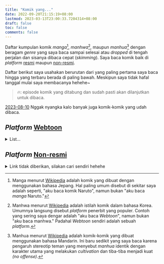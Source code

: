 ```yaml
---
title: "Komik yang..."
date: 2022-09-20T21:15:19+08:00
lastmod: 2023-03-13T23:00:33.7204314+08:00
draft: false
toc: false
comments: false
---
```


Daftar kumpulan komik _manga_[^1], _manhwa_[^2], maupun _manhua_[^3] dengan beragam _genre_ yang saya baca sampai selesai atau _dropped_ di tengah perjalan dan sisanya dibaca cepat (_skimming_). Saya baca komik baik di _platform_ [resmi](#_platform_-webtoonhttpswebtoonscomid) maupun [non-resmi](#_platform_-non-resmilink-mangapark).

Daftar berikut saya usahakan berurutan dari yang paling pertama saya baca hingga yang terbaru berada di paling bawah. Meskipun saya tidak hafal tanggal mulai saya membacanya hehehe~

>🔥: episode komik yang ditabung dan sudah pasti akan dilanjutkan untuk dibaca.

[2023-08-10](#) Nggak nyangka kalo banyak juga komik-komik yang udah dibaca.

## _Platform_ [Webtoon](https://webtoons.com/id/)

<details>
<summary>
List...
</summary>

- [Dice](https://www.webtoons.com/id/fantasy/dice/list?title_no=440) --- _dropped at_ Ep.227 tetapi _skimming_ sampai Ep.385.
- [The God of High School](https://www.webtoons.com/id/action/the-god-of-high-school/list?title_no=583) --- _dropped at_ Ep.1 _(sorry_ 🥲 _ternyata ngga cocok dengan saya)_
- [Girls of the Wild's](https://www.webtoons.com/id/drama/girls-of-the-wilds/list?title_no=1374) --- _Complete_ (sekarang, komik ini diunggah ualng oleh penerbit di platform, padahal komik ini seangkatan dengan Dice).
- [unTouchable](https://www.webtoons.com/id/romance/untouchable/list?title_no=475) --- _dropped at_ Ep.100.
- [Orange Marmalade](https://www.webtoons.com/id/romance/orange-marmalade/list?title_no=1375) --- _Complete_ (seperti Girls of the Wild's, komik ini juga diunggah ulang).
- [The Gamer](https://www.webtoons.com/id/fantasy/the-gamer/list?title_no=495) --- _dropped at_ Ep.31.
- [Noblesse](https://www.webtoons.com/id/fantasy/noblesse/list?title_no=442) --- _dropped at_ Ep.13.
- [Where Tangents Meet [EN]](https://www.webtoons.com/en/romance/where-tangents-meet/list?title_no=421) --- _dropped at_ Ep.18 (lupa ngga dilanjutkan hehe).
- [Siren's Lament [EN]](https://www.webtoons.com/en/romance/sirens-lament/list?title_no=632) --- _dropped at_ Ep.15 (lupa ngga dilanjutkan).
- [God of Bath [EN]](https://www.webtoons.com/en/comedy/god-of-bath/list?title_no=91) --- _dropped at_ Ep.3.
- [Witch Hunt [EN]](https://www.webtoons.com/en/supernatural/witch-hunt/list?title_no=363) --- _dropped at_ Ep.10 (lupa ngga dilanjutkan juga).
- [Winter Woods](https://www.webtoons.com/en/drama/winter-woods/list?title_no=344) --- _dropped at_ Ep.55 (lupa ngga dilanjutkan).
- [Cheese in the Trap [EN]](https://www.webtoons.com/en/drama/cheese-in-the-trap/list?title_no=99) --- _dropped at_ Ep.8.
- [Catharsis [EN]](https://www.webtoons.com/en/fantasy/catharsis/list?title_no=396) --- _dropped at_ Ep.4.
- [Sidekicks [EN](https://www.webtoons.com/en/super-hero/sidekicks/list?title_no=92) --- _dropped at_ Ep.10.
- [No Homo](https://www.webtoons.com/id/comedy/no-homo/list?title_no=597) --- _Complete_.
- [For the Sake of Sita [EN]](https://www.webtoons.com/en/romance/for-the-sake-of-sita/list?title_no=349) --- _Complete_ dan masih sering dibaca ulang. Alur ceritanya menyentuh hati. 😭
- [Ecstasy Heart](https://www.webtoons.com/en/sports/ecstasy-hearts/list?title_no=604) --- _dropped at_ Ep.11 (lupa ngga dilanjutkan lagi).
- [Dr. Frost](https://www.webtoons.com/id/drama/dr-frost/list?title_no=659) --- _dropped at_ Ep.10.
- [My Anti-Fan!](https://www.webtoons.com/id/romance/anti-fan/list?title_no=1597) --- _dropped at_ Ep.34.
- [Nano List](https://www.webtoons.com/id/fantasy/nano-list/list?title_no=654) --- _dropped at_ Ep.35 (lupa ngga dilanjutkan.)
- [304th Study Room](https://www.webtoons.com/id/drama/304th-study-room/list?title_no=617) --- _dropped at_ Ep.69 (Season 2 - #15).
- [Switcher Girl](https://www.webtoons.com/id/drama/exchangegirls/list?title_no=1405) --- _dropped at_ Ep.83.
- [Recycle](https://www.webtoons.com/id/fantasy/recycle/list?title_no=678) --- _Complete_.
- [Love Warp](https://www.webtoons.com/id/fantasy/love-warp/list?title_no=793) --- _Complete_.
- [Romance Punch](https://www.webtoons.com/id/comedy/romance-punch/list?title_no=1500) --- _Complete_.
- [Tahilalats](https://www.webtoons.com/id/comedy/tahilalats/list?title_no=542) --- _dropped at_ Ep.120.
- [House Daddy](https://www.webtoons.com/id/comedy/house-daddy/list?title_no=1898) --- _Complete_.
- [Brothers and Sisters](https://www.webtoons.com/id/comedy/brothers-sisters/list?title_no=1584) --- _dropped at_ Ep.40 (lupa ngga dilanjutkan).
- [Hive](https://www.webtoons.com/id/action/hive/list?title_no=538) --- _Complete_.
- [Ambivalent](https://www.webtoons.com/id/action/ambivalent/list?title_no=2782) --- _Complete_.
- [SAMADHI](https://www.webtoons.com/id/action/samadhi/list?title_no=2796) --- _dropped at_ Ep.25.
- [Reawaken Man](https://www.webtoons.com/id/action/reawaken-man/list?title_no=1078) --- _dropped at_ Ep.3 (lupa ngga dilanjutkan).
- [Nan Yak](https://www.webtoons.com/id/fantasy/nanyak/list?title_no=1693) --- _Complete_ (sungguh _art_ yang memanjakan mata hehehe).
- [White Blood](https://www.webtoons.com/id/fantasy/white-blood/list?title_no=1938) --- _Complete_.
- [Caravan 97](https://www.webtoons.com/id/thriller/caravan97/list?title_no=4123) --- _dropped at_ Ep.9 (nanti akan dilanjutkan).
- [Take My Money](https://www.webtoons.com/id/romance/take-my-money/list?title_no=1752) --- _dropped at_ Ep.79 (nanti akan dilanjutkan).
- [Gentle HIPster](https://www.webtoons.com/id/comedy/gentle-hipster/list?title_no=2366) --- _Complete_ (pernah nemu komentar pengguna lainnya di bagian komentar, kalau tokoh utama komik seperti [Alexandrew Bean](https://www.instagram.com/alexandrew_bean/). Itu hasil _googling_ dan saya ngga tau dia siapa).
- [Day by Bae](https://www.webtoons.com/id/romance/day-by-bae/list?title_no=2430) --- _dropped at_ Ep.45 (nanti akan dilanjutkan).
- [Eh Sori Kesantet](https://www.webtoons.com/id/comedy/sorry-kesantet/list?title_no=4835) --- _dropped at_ Ep.30 (nanti akan dilanjutkan).
- [Muros](https://www.webtoons.com/id/comedy/muros/list?title_no=2148) --- _dropped at_ Ep.50.
- [DjINN](https://www.webtoons.com/id/comedy/djinn/list?title_no=4124) --- _dropped at_ Ep.17.
- [Hallim Gym](https://www.webtoons.com/id/action/hallim-gym/list?title_no=2192) --- _dropped at_ Ep.15.
- [Pak Guru Inyong](https://www.webtoons.com/id/slice-of-life/pak-guru-inyong/list?title_no=909) --- _Complete_ (komik dengan cerita yang menyentuh hati tentang perjuangan seorang guru honorer di negeri ini).
- [Next Door Country](https://www.webtoons.com/id/slice-of-life/next-door-country/list?title_no=932) --- _dropped at_ Ep.10.
- [LARA(S) HATI](https://www.webtoons.com/id/romance/larashati/list?title_no=1125) --- _dropped at_ Ep.10.
- [[C]LOSER](https://www.webtoons.com/id/romance/closer/list?title_no=1439) --- _dropped at_ Ep.15.
- [HANA NARU](https://www.webtoons.com/id/romance/hanaharu/list?title_no=1053) --- _Complete_.
- [Oh, My Devil!](https://www.webtoons.com/id/romance/bless-the-devil/list?title_no=1582) --- _dropped at_ Ep.10.
- [Her Weird Hobby](https://www.webtoons.com/id/romance/her-weird-hobby/list?title_no=1632) --- _Complete_.
- [OCEAN MEMORIES](https://www.webtoons.com/id/romance/ocean-memories/list?title_no=1645) --- _dropped at_ Ep.10.
- [Flawless](https://www.webtoons.com/id/romance/flawless/list?title_no=595) --- _dropped at_ Ep.27.
- [I Am Gangnam Beauty](https://www.webtoons.com/id/romance/jiangnanmeiren/list?title_no=875) --- _dropped at_ Ep.11.
- [Eggnoid](https://www.webtoons.com/id/romance/eggnoid/list?title_no=593) --- _dropped at_ Ep.27.
- [A Flower for Nao](https://www.webtoons.com/id/romance/a-flower-for-nao/list?title_no=1897) --- _dropped at_ Ep.5 (beda dengan yang versi _canvas_).
- [To Love Your Enemy](https://www.webtoons.com/id/romance/to-love-your-enemy/list?title_no=2477)--- _Complete_.
- [Matahari 1/2 Lingkar](https://www.webtoons.com/id/romance/matahari/list?title_no=1155) --- _Complete_.
- [Zona Maya](https://www.webtoons.com/id/romance/zona-maya/list?title_no=1781) --- _dropped at_ Ep.9.
- [Ghost's Wife](https://www.webtoons.com/id/romance/ghost-wife/list?title_no=1287) --- _Complete_.
- [Wonderwall](https://www.webtoons.com/id/romance/wonderwall/list?title_no=602) --- _dropped at_ Ep.8.
- [JOYful Delight](https://www.webtoons.com/id/romance/joyful-delight/list?title_no=1989) --- _Complete_.
- [I Love Yoo](https://www.webtoons.com/id/romance/i-love-yoo/list?title_no=1357) --- _dropped at_ Ep.58 (nanti akan dilanjutkan).
- [Mystique](https://www.webtoons.com/id/romance/mystique/list?title_no=1991) --- _dropped at_ tetapi _skimming_ sampai Ep.91.
- [Secretary Out-of-Order](https://www.webtoons.com/id/romance/secretary-out-of-order/list?title_no=3219) --- _Complete_ (komik dengan alur tanpa banyak drama _fafifu_).
- [Don't Pretend to Know Me!](https://www.webtoons.com/id/romance/dont-pretend-to-know-me/list?title_no=2787) --- _dropped at_ Ep.15.
- [Not My Type](https://www.webtoons.com/id/romance/not-my-type/list?title_no=3365) --- _dropped at_ Ep.37.
- [Anon, I Know You!](https://www.webtoons.com/id/romance/i-know-you/list?title_no=2541) --- _Complete_ (Hyein, joss!).
- [Be My Soulmate](https://www.webtoons.com/id/romance/be-my-soulmate/list?title_no=2427) --- _dropped at_ Ep.23.
- [Play, Pli](https://www.webtoons.com/id/romance/play-pli/list?title_no=2300) --- _dropped at_ Ep.26.
- [Touch Touch You](https://www.webtoons.com/id/romance/touch-touch-u/list?title_no=1941) --- _dropped at_ Ep.110.
- [Trash Belongs in the Trash Can](https://www.webtoons.com/id/romance/trash-belongs-in-the-trashcan/list?title_no=4305) --- _dropped at_ Ep.4.
- [Like Family](https://www.webtoons.com/id/romance/like-family/list?title_no=4402) --- _dropped at_ Ep.9 (nanti akan dilanjutkan).
- [ONE+one](https://www.webtoons.com/id/romance/oneplusone/list?title_no=3611) --- _dropped at_ Ep.79 (pendapat saya harusnya termasuk jenis _manhua_ dan nanti akan dilanjutkan).
- [Seasons of Blossom](https://www.webtoons.com/id/romance/youth-blossom/list?title_no=2363) --- _dropped at_ Ep.30.
- [Marry My Husband](https://www.webtoons.com/id/romance/marry-my-husband/list?title_no=3866) --- _Complete_.
- [Let's Meet in the Next Life](https://www.webtoons.com/id/romance/next-life/list?title_no=2199) --- _dropped at_ Ep.93.
- [Twin Connect](https://www.webtoons.com/id/romance/twin-connect/list?title_no=1857) --- _dropped at_ Ep.58.
- [Make Up Man](https://www.webtoons.com/id/romance/makeupman/list?title_no=1579) --- _Complete_.
- [Little Things](https://www.webtoons.com/id/romance/little-things/list?title_no=4707) --- _Complete_.
- [The Secret of Angel](https://www.webtoons.com/id/romance/goddess/list?title_no=1392) --- _dropped at_ Ep.33.
- [Clueless Girl](https://www.webtoons.com/id/romance/goddess/list?title_no=1392) --- _dropped at_ Ep.56.
- [THE STAIRWAY OF TIME](https://www.webtoons.com/id/romance/goddess/list?title_no=1392) --- _dropped at_ Ep.12.
- [Date First, Love Later](https://www.webtoons.com/id/romance/date-first-love-later/list?title_no=3614) --- _dropped at_ Ep.35.
- [Just a Girl He Knows](https://www.webtoons.com/id/romance/just-a-girl/list?title_no=2792) --- _dropped at_ Ep.60 (Season 2 - #3).
- [The Eun's Garden](https://www.webtoons.com/id/romance/the-euns-garden/list?title_no=4414) --- _dropped at_ Ep.5.
- [This Wasn't My Plan](https://www.webtoons.com/id/romance/this-wasnt-my-plan/list?title_no=3868) --- _dropped at_ Ep.21.
- [Must be Happy Ending](https://www.webtoons.com/id/romance/happy-ending/list?title_no=2908) --- _dropped at_ Ep.48.
- [Nusantara Droid War](https://www.webtoons.com/id/fantasy/nusantara-droid-war/list?title_no=596) --- _dropped at_ Ep.95 (nanti akan dilanjutkan).
- [Virgo and the Sparkling](https://www.webtoons.com/id/fantasy/virgo-and-the-sparklings/list?title_no=1123) --- _dropped at_ Ep.42 (Season 2 - #9).
- [Sri Asih](https://www.webtoons.com/id/fantasy/sri-asih/list?title_no=1975) --- _dropped at_ Ep.7.
- [This Witch of Mine](https://www.webtoons.com/id/fantasy/this-witch-of-mine/list?title_no=3930) --- _dropped at_ Ep.13. (sangat puas sampai dengan Ep.13 yang juga sebagai akhir dari bagian cerita yang pertama).
- [The Lost Harmony](https://www.webtoons.com/id/drama/the-lost-harmony/list?title_no=1518) --- _Complete_ (nyesek..).
- [7 Wonders](https://www.webtoons.com/id/fantasy/7-wonders/list?title_no=699) --- _Complete_ (komik fantasi tentang anak keturunan [Jaka Tarub](https://id.wikipedia.org/wiki/Legenda_Jaka_Tarub) di dunia modern).
- [The Lone Necromancer](https://www.webtoons.com/id/fantasy/lone-necromancer/list?title_no=3619) --- _dropped at_ Ep.69.
- [Hero Killer](https://www.webtoons.com/id/fantasy/hero-killer/list?title_no=3083) --- _dropped at_ Ep.102 (nanti akan dilanjutkan).
- [Return of the Legendary Ranker](https://www.webtoons.com/id/fantasy/return-of-the-legendary-ranker/list?title_no=5423) --- _dropped at_ Ep.2 (nanti akan dilanjutkan).
- [Beyond Max Level](https://www.webtoons.com/id/fantasy/beyonod-max-level/list?title_no=2482) --- _dropped at_ Ep.81 (S2 - #2 dan nanti akan dilanjutkan).
- [The Monstrous](https://www.webtoons.com/id/fantasy/the-monstrous/list?title_no=4410) --- _dropped at_ Ep.8.
- [Boundless Ascension](https://www.webtoons.com/id/fantasy/boundless-ascension/list?title_no=5366) --- _dropped at_ Ep.9 (nanti akan dilanjutkan).
- [Doom Breaker](https://www.webtoons.com/id/fantasy/doom-breaker/list?title_no=3217) --- _dropped at_ Ep.39 (nanti akan dilanjutkan).
- [+99 Reinforced Wooden Stick](https://www.webtoons.com/id/fantasy/99-reinforced-wooden-stick/list?title_no=4295) --- _dropped at_ Ep.7.
- [No Scope](https://www.webtoons.com/id/fantasy/no-scope/list?title_no=2903) --- _dropped at_ Ep.8.
- [The Esper's Game](https://www.webtoons.com/id/action/the-espers-game/list?title_no=4715) --- _dropped at_ Ep.29 (nanti akan dilanjutkan). 🔥
- [Eleceed](https://www.webtoons.com/id/fantasy/eleceed/list?title_no=2034) --- _dropped at_ Ep.91 (nanti akan dilanjutkan). 🔥
- [Omniscient Reader](https://www.webtoons.com/id/fantasy/omniscient-reader/list?title_no=2109) --- _dropped at_ Ep.108 (nanti akan dilanjutkan). 🔥
- [Tower of God](https://www.webtoons.com/id/fantasy/tower-of-god/list?title_no=749) --- _dropped at_ Ep.550 (Season 3 - #134 dan nanti akan dilanjutkan. Apalagi setelah marathon 450 eps selama 10 hari karantina mandiri hehe). 🔥
- [Ocean's Promise](https://www.webtoons.com/id/fantasy/oceans-promise/list?title_no=3608) --- _dropped at_ Ep.28.
- [The Master of Tutorial Tower](https://www.webtoons.com/id/fantasy/tutorial-tower/list?title_no=2193) --- _dropped at_ Ep.132 (nanti akan dilanjutkakn). 🔥
- [I'm the Max-Level Newbie](https://www.webtoons.com/id/fantasy/max-level-newbie/list?title_no=3375) --- _dropped at_ Ep.43 (nanti akan dilanjutkan). 🔥
- [Born from Death](https://www.webtoons.com/id/fantasy/born-from-death/list?title_no=615) --- _dropped at_ Ep.48.
- [Nano Mashin](https://www.webtoons.com/id/fantasy/nano-mashin/list?title_no=2194) --- _dropped at_ Ep.143 (nanti akan dilanjutkan). 🔥
- [The World of the Fall](https://www.webtoons.com/id/fantasy/the-world-after-the-fall/list?title_no=4131) --- _dropped at_ Ep.13 (nanti akan dilanjutkan). 🔥
- [Return to Player](https://www.webtoons.com/id/fantasy/return-to-player/list?title_no=2543) --- _dropped at_ Ep.110 (nanti akan dilanjutkan).
- [Auto Hunting With My Clones](https://www.webtoons.com/id/fantasy/auto-hunting-with-my-clones/list?title_no=5078) --- _dropped at_ Ep.29 (nanti akan dilanjutkan).
- [The Greatest Estate Developer](https://www.webtoons.com/id/fantasy/the-greatest-estate-developer/list?title_no=4834) --- _dropped at_ Ep.41 (nanti akan dilanjutkan).
- [GOOD/BAD FORTUNE](https://www.webtoons.com/id/drama/good-bad-fortune/list?title_no=1422) --- _dropped at_ Ep.56.
- [My S-Class Hunters](https://www.webtoons.com/id/fantasy/my-sclass-hunters/list?title_no=3865) --- _dropped at_ Ep.79 (nanti akan dilanjutkan). 🔥

</details>

## _Platform_ [Non-resmi](#link-mangapark)

<details>
<summary>Link tidak diberikan, silakan cari sendiri hehehe</summary>

- a

</details>

[^1]: Manga menurut [Wikipedia](https://id.wikipedia.org/wiki/Manga) adalah komik yang dibuat dengan menggunakan bahasa Jepang. Hal paling umum disebut di sekitar saya adalah seperti, "aku baca komik Naruto", namun bukan "aku baca _manga_ Naruto."
[^2]: Manhwa menurut [Wikipedia](https://id.wikipedia.org/wiki/Manhwa) adalah istilah komik dalam bahasa Korea. Umumnya langsung disebut _platform_ penerbit yang populer. Contoh yang sering saya dengar adalah "aku baca _Webtoon_", namun bukan "aku baca manhwa." Padahal _Webtoon_ sendiri adalah sebuah _platform_.
[^3]: Manhua menurut [Wikipedia](https://id.wikipedia.org/wiki/Manhua) adalah komik-komik yang dibuat menggunakan bahasa Mandarin. Ini baru sedikit yang saya baca karena pengaruh stereotip teman yang menyebut _manhua_ identik dengan karakter utama yang melakukan _cultivation_ dan tiba-tiba menjadi kuat _(no offense)_.
